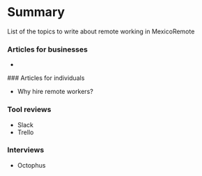 # Summary

List of the topics to write about remote working in MexicoRemote

### Articles for businesses
-

### Articles for individuals
- Why hire remote workers?

### Tool reviews
- Slack
- Trello

### Interviews
- Octophus
